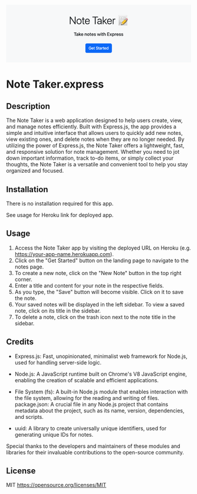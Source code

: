 ![Alt text](https://github.com/Adam-Riet/Note-Taker/blob/main/Develop/Assets/Images/Screenshot%202023-05-04%20at%201.13.24%20PM.png)

# Note Taker.express

## Description
The Note Taker is a web application designed to help users create, view, and manage notes efficiently. Built with Express.js, the app provides a simple and intuitive interface that allows users to quickly add new notes, view existing ones, and delete notes when they are no longer needed. By utilizing the power of Express.js, the Note Taker offers a lightweight, fast, and responsive solution for note management. Whether you need to jot down important information, track to-do items, or simply collect your thoughts, the Note Taker is a versatile and convenient tool to help you stay organized and focused.

## Installation
There is no installation required for this app. 

See usage for Heroku link for deployed app. 

## Usage
1. Access the Note Taker app by visiting the deployed URL on Heroku (e.g. https://your-app-name.herokuapp.com).
2. Click on the "Get Started" button on the landing page to navigate to the notes page.
3. To create a new note, click on the "New Note" button in the top right corner.
4. Enter a title and content for your note in the respective fields.
5. As you type, the "Save" button will become visible. Click on it to save the note.
6. Your saved notes will be displayed in the left sidebar. To view a saved note, click on its title in the sidebar.
7. To delete a note, click on the trash icon next to the note title in the sidebar.

## Credits

* Express.js: Fast, unopinionated, minimalist web framework for Node.js, used for handling server-side logic.

* Node.js: A JavaScript runtime built on Chrome's V8 JavaScript engine, enabling the creation of scalable and efficient applications.

* File System (fs): A built-in Node.js module that enables interaction with the file system, allowing for the reading and writing of files.
package.json: A crucial file in any Node.js project that contains metadata about the project, such as its name, version, dependencies, and scripts.

* uuid: A library to create universally unique identifiers, used for generating unique IDs for notes.

Special thanks to the developers and maintainers of these modules and libraries for their invaluable contributions to the open-source community.

## License
MIT https://opensource.org/licenses/MIT